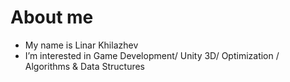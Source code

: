 # About me
- My name is Linar Khilazhev  <br>
- I’m interested in Game Development/ Unity 3D/ Optimization / Algorithms & Data Structures <br>


<!---
linzer0/linzer0 is a ✨ special ✨ repository because its `README.md` (this file) appears on your GitHub profile.
You can click the Preview link to take a look at your changes.
--->
